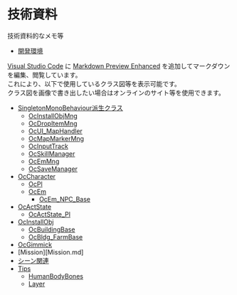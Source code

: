 技術資料
============================

技術資料的なメモ等  

* [開発環境](Development.md)  


[Visual Studio Code](hhttps://visualstudio.microsoft.com/ja/downloads/) に [Markdown Preview Enhanced](https://marketplace.visualstudio.com/items?itemName=shd101wyy.markdown-preview-enhanced) を追加してマークダウンを編集、閲覧しています。  
これにより、以下で使用しているクラス図等を表示可能です。  
クラス図を画像で書き出したい場合はオンラインのサイト等を使用できます。

* [SingletonMonoBehaviour<T>派生クラス](SingletonMonoBehaviour.md)  
    + [OcInstallObjMng](OcInstallObjMng.md)
    + [OcDropItemMng](OcDropItemMng.md)
    + [OcUI_MapHandler](OcUI_MapHandler.md)
    * [OcMapMarkerMng](OcMapMarkerMng.md)
    + [OcInputTrack](OcInputTrack.md)
    + [OcSkillManager](OcSkillManager.md)
    + [OcEmMng](OcEmMng.md)
    + [OcSaveManager](OcSaveManager.md)
* [OcCharacter](OcCharacter.md)
    + [OcPl](OcPl.md)
    + [OcEm](OcEm.md)
        + [OcEm_NPC_Base](OcEm_NPC_Base.md)  
* [OcActState](OcActState.md)
    + [OcActState_Pl](OcActState_Pl.md)
* [OcInstallObj](OcInstallObj.md)
    + [OcBuildingBase](OcBuildingBase.md)
    + [OcBldg_FarmBase](OcBldg_FarmBase.md)
* [OcGimmick](OcGimmick.md)
* [Mission][Mission.md]
* [シーン関連](Scenes.md)  
* [Tips](Tips.md)  
    - [HumanBodyBones](HumanBodyBones.md)
    - [Layer](Layer.md)